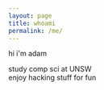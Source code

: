 ```yaml
---
layout: page
title: whoami
permalink: /me/
---
```


hi i'm adam

study comp sci at UNSW 
<br />
enjoy hacking stuff for fun

